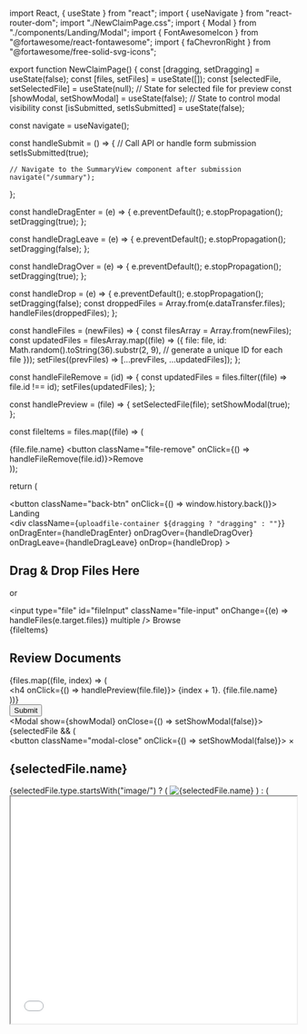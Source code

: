 import React, { useState } from "react";
import { useNavigate } from "react-router-dom";
import "./NewClaimPage.css";
import { Modal } from "./components/Landing/Modal";
import { FontAwesomeIcon } from "@fortawesome/react-fontawesome";
import { faChevronRight } from "@fortawesome/free-solid-svg-icons";

export function NewClaimPage() {
  const [dragging, setDragging] = useState(false);
  const [files, setFiles] = useState([]);
  const [selectedFile, setSelectedFile] = useState(null); // State for selected file for preview
  const [showModal, setShowModal] = useState(false); // State to control modal visibility
  const [isSubmitted, setIsSubmitted] = useState(false);

  const navigate = useNavigate();

  const handleSubmit = () => {
    // Call API or handle form submission
    setIsSubmitted(true); 

    // Navigate to the SummaryView component after submission
    navigate("/summary");
  };

  const handleDragEnter = (e) => {
    e.preventDefault();
    e.stopPropagation();
    setDragging(true);
  };

  const handleDragLeave = (e) => {
    e.preventDefault();
    e.stopPropagation();
    setDragging(false);
  };

  const handleDragOver = (e) => {
    e.preventDefault();
    e.stopPropagation();
    setDragging(true);
  };

  const handleDrop = (e) => {
    e.preventDefault();
    e.stopPropagation();
    setDragging(false);
    const droppedFiles = Array.from(e.dataTransfer.files);
    handleFiles(droppedFiles);
  };

  const handleFiles = (newFiles) => {
    const filesArray = Array.from(newFiles);
    const updatedFiles = filesArray.map((file) => ({
      file: file,
      id: Math.random().toString(36).substr(2, 9), // generate a unique ID for each file
    }));
    setFiles((prevFiles) => [...prevFiles, ...updatedFiles]);
  };

  const handleFileRemove = (id) => {
    const updatedFiles = files.filter((file) => file.id !== id);
    setFiles(updatedFiles);
  };

  const handlePreview = (file) => {
    setSelectedFile(file);
    setShowModal(true);
  };

  const fileItems = files.map((file) => (
    <div className="file-item" key={file.id}>
      <span className="file-name">{file.file.name}</span>
      <button className="file-remove" onClick={() => handleFileRemove(file.id)}>Remove</button>
    </div>
  ));

  return (
    <div className="main-container">
      <button className="back-btn" onClick={() => window.history.back()}>
        Landing <FontAwesomeIcon icon={faChevronRight} />
      </button>
      <div className="upload-container">
        <div
          className={`uploadfile-container ${dragging ? "dragging" : ""}`}
          onDragEnter={handleDragEnter}
          onDragOver={handleDragOver}
          onDragLeave={handleDragLeave}
          onDrop={handleDrop}
        >
          <div className="upload-area">
            <h2>Drag & Drop Files Here</h2>
            <p>or</p>
            <input
              type="file"
              id="fileInput"
              className="file-input"
              onChange={(e) => handleFiles(e.target.files)}
              multiple
            />
            <label htmlFor="fileInput" className="upload-button">
              Browse
            </label>
          </div>
          <div className="file-list">{fileItems}</div>
        </div>
        <div className="review-container">
          <h2>Review Documents</h2>
          <div className="document-list">
            {files.map((file, index) => (
              <div key={file.id} className="document">
                <h4 onClick={() => handlePreview(file.file)}>
                  {index + 1}. {file.file.name}
                </h4>
              </div>
            ))}
          </div>
          <button onClick={handleSubmit} className="submit-btn">Submit</button>
        </div>
      </div>
      <Modal show={showModal} onClose={() => setShowModal(false)}>
        {selectedFile && (
          <div className="modal-content">
            <button className="modal-close" onClick={() => setShowModal(false)}>
              &times;
            </button>
            <h2>{selectedFile.name}</h2>
            {selectedFile.type.startsWith("image/") ? (
              <img
                src={URL.createObjectURL(selectedFile)}
                alt={selectedFile.name}
              />
            ) : (
              <iframe
                src={URL.createObjectURL(selectedFile)}
                width="100%"
                height="400px"
                title="file-preview"
              />
            )}
          </div>
        )}
      </Modal>
    </div>
  );
}















App___________-_-_-_-_-_-_-__-

